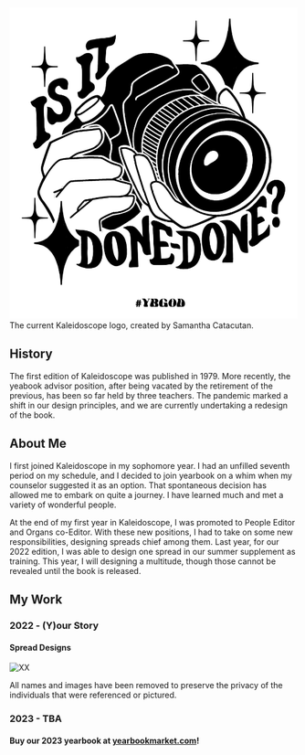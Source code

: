 ![XX](YB%20Merch%20Back%20Design%20Black.jpeg "placeholder")
The current Kaleidoscope logo, created by Samantha Catacutan.

## History
The first edition of Kaleidoscope was published in 1979. More recently, the yeabook advisor position, after being vacated by the retirement of the previous, has been so far held by three teachers. The pandemic marked a shift in our design principles, and we are currently undertaking a redesign of the book.

## About Me
I first joined Kaleidoscope in my sophomore year. I had an unfilled seventh period on my schedule, and I decided to join yearbook on a whim when my counselor suggested it as an option. That spontaneous decision has allowed me to embark on quite a journey. I have learned much and met a variety of wonderful people.

At the end of my first year in Kaleidoscope, I was promoted to People Editor and Organs co-Editor. With these new positions, I had to take on some new responsibilities, designing spreads chief among them. Last year, for our 2022 edition, I was able to design one spread in our summer supplement as training. This year, I will designing a multitude, though those cannot be revealed until the book is released.

## My Work
### 2022 - (Y)our Story
#### Spread Designs 
![XX](ID%20REDACTED.png "placeholder")

All names and images have been removed to preserve the privacy of the individuals that were referenced or pictured.
### 2023 - TBA

#### Buy our 2023 yearbook at [yearbookmarket.com](https://shop.yearbookmarket.com/whitneyhighschool/)!

